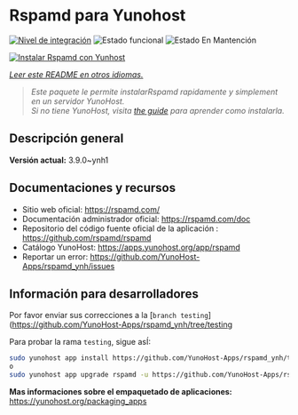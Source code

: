 <!--
Este archivo README esta generado automaticamente<https://github.com/YunoHost/apps/tree/master/tools/readme_generator>
No se debe editar a mano.
-->

# Rspamd para Yunohost

[![Nivel de integración](https://dash.yunohost.org/integration/rspamd.svg)](https://ci-apps.yunohost.org/ci/apps/rspamd/) ![Estado funcional](https://ci-apps.yunohost.org/ci/badges/rspamd.status.svg) ![Estado En Mantención](https://ci-apps.yunohost.org/ci/badges/rspamd.maintain.svg)

[![Instalar Rspamd con Yunhost](https://install-app.yunohost.org/install-with-yunohost.svg)](https://install-app.yunohost.org/?app=rspamd)

*[Leer este README en otros idiomas.](./ALL_README.md)*

> *Este paquete le permite instalarRspamd rapidamente y simplement en un servidor YunoHost.*  
> *Si no tiene YunoHost, visita [the guide](https://yunohost.org/install) para aprender como instalarla.*

## Descripción general



**Versión actual:** 3.9.0~ynh1
## Documentaciones y recursos

- Sitio web oficial: <https://rspamd.com/>
- Documentación administrador oficial: <https://rspamd.com/doc>
- Repositorio del código fuente oficial de la aplicación : <https://github.com/rspamd/rspamd>
- Catálogo YunoHost: <https://apps.yunohost.org/app/rspamd>
- Reportar un error: <https://github.com/YunoHost-Apps/rspamd_ynh/issues>

## Información para desarrolladores

Por favor enviar sus correcciones a la [`branch testing`](https://github.com/YunoHost-Apps/rspamd_ynh/tree/testing

Para probar la rama `testing`, sigue asÍ:

```bash
sudo yunohost app install https://github.com/YunoHost-Apps/rspamd_ynh/tree/testing --debug
o
sudo yunohost app upgrade rspamd -u https://github.com/YunoHost-Apps/rspamd_ynh/tree/testing --debug
```

**Mas informaciones sobre el empaquetado de aplicaciones:** <https://yunohost.org/packaging_apps>
